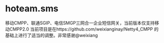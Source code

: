 # hoteam.sms
移动CMPP、联通SGIP、电信SMGP三网合一企业短信网关，当前版本仅支持移动CMPP2.0
当前项目是在https://github.com/weixianginay/Netty4_CMPP 的基础上进行了适当的调整。非常感谢@weixiang

